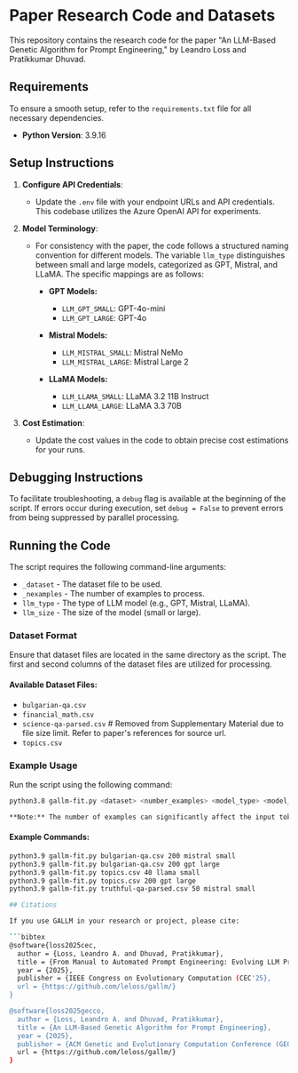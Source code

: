 # Paper Research Code and Datasets

This repository contains the research code for the paper "An LLM-Based Genetic Algorithm for Prompt Engineering," by Leandro Loss and Pratikkumar Dhuvad.

## Requirements

To ensure a smooth setup, refer to the `requirements.txt` file for all necessary dependencies.

- **Python Version**: 3.9.16

## Setup Instructions

1. **Configure API Credentials**:
   - Update the `.env` file with your endpoint URLs and API credentials. This codebase utilizes the Azure OpenAI API for experiments.

2. **Model Terminology**:
   - For consistency with the paper, the code follows a structured naming convention for different models. The variable `llm_type` distinguishes between small and large models, categorized as GPT, Mistral, and LLaMA. The specific mappings are as follows:

     - **GPT Models:**
       - `LLM_GPT_SMALL`: GPT-4o-mini
       - `LLM_GPT_LARGE`: GPT-4o
     
     - **Mistral Models:**
       - `LLM_MISTRAL_SMALL`: Mistral NeMo
       - `LLM_MISTRAL_LARGE`: Mistral Large 2
     
     - **LLaMA Models:**
       - `LLM_LLAMA_SMALL`: LLaMA 3.2 11B Instruct
       - `LLM_LLAMA_LARGE`: LLaMA 3.3 70B

3. **Cost Estimation**:
   - Update the cost values in the code to obtain precise cost estimations for your runs.

## Debugging Instructions

To facilitate troubleshooting, a `debug` flag is available at the beginning of the script. If errors occur during execution, set `debug = False` to prevent errors from being suppressed by parallel processing.

## Running the Code

The script requires the following command-line arguments:

- `_dataset` - The dataset file to be used.
- `_nexamples` - The number of examples to process.
- `llm_type` - The type of LLM model (e.g., GPT, Mistral, LLaMA).
- `llm_size` - The size of the model (small or large).

### Dataset Format

Ensure that dataset files are located in the same directory as the script. The first and second columns of the dataset files are utilized for processing.

#### Available Dataset Files:
- `bulgarian-qa.csv`
- `financial_math.csv`
- `science-qa-parsed.csv` # Removed from Supplementary Material due to file size limit. Refer to paper's references for source url.
- `topics.csv`

### Example Usage

Run the script using the following command:

```sh
python3.8 gallm-fit.py <dataset> <number_examples> <model_type> <model_size>

**Note:** The number of examples can significantly affect the input token size, so be cautious when choosing the number of examples for a given LLM to avoid exceeding token limits.

```
#### Example Commands:
```sh
python3.9 gallm-fit.py bulgarian-qa.csv 200 mistral small
python3.9 gallm-fit.py bulgarian-qa.csv 200 gpt large
python3.9 gallm-fit.py topics.csv 40 llama small
python3.9 gallm-fit.py topics.csv 200 gpt large
python3.9 gallm-fit.py truthful-qa-parsed.csv 50 mistral small

## Citations

If you use GALLM in your research or project, please cite:

```bibtex
@software{loss2025cec,
  author = {Loss, Leandro A. and Dhuvad, Pratikkumar},
  title = {From Manual to Automated Prompt Engineering: Evolving LLM Prompts with Genetic Algorithms},
  year = {2025},
  publisher = {IEEE Congress on Evolutionary Computation (CEC'25},
  url = {https://github.com/leloss/gallm/}
}

@software{loss2025gecco,
  author = {Loss, Leandro A. and Dhuvad, Pratikkumar},
  title = {An LLM-Based Genetic Algorithm for Prompt Engineering},
  year = {2025},
  publisher = {ACM Genetic and Evolutionary Computation Conference (GECCO'25)},
  url = {https://github.com/leloss/gallm/}
}
```
